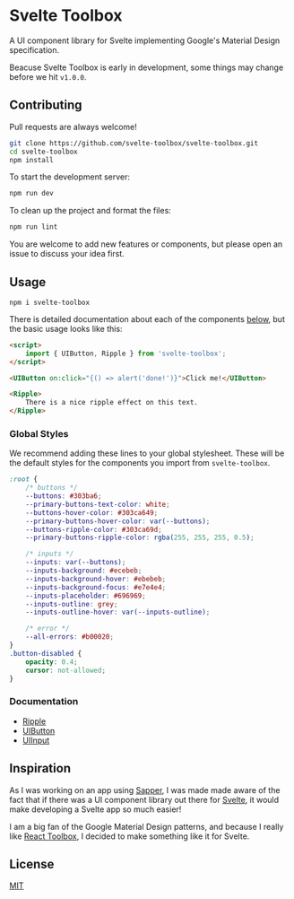 # Svelte Toolbox

A UI component library for Svelte implementing Google's Material Design specification.

Beacuse Svelte Toolbox is early in development, some things may change before we hit `v1.0.0`.

## Contributing

Pull requests are always welcome!

```bash
git clone https://github.com/svelte-toolbox/svelte-toolbox.git
cd svelte-toolbox
npm install
```

To start the development server:

```bash
npm run dev
```

To clean up the project and format the files:

```bash
npm run lint
```

You are welcome to add new features or components, but please open an issue to discuss your idea first.

## Usage

```shell
npm i svelte-toolbox
```

There is detailed documentation about each of the components [below](#documentation), but the basic usage looks like this:

```html
<script>
	import { UIButton, Ripple } from 'svelte-toolbox';
</script>

<UIButton on:click="{() => alert('done!')}">Click me!</UIButton>

<Ripple>
	There is a nice ripple effect on this text.
</Ripple>
```

### Global Styles

We recommend adding these lines to your global stylesheet. These will be the default styles for the components you import from `svelte-toolbox`.

```css
:root {
    /* buttons */
    --buttons: #303ba6;
    --primary-buttons-text-color: white;
    --buttons-hover-color: #303ca649;
	--primary-buttons-hover-color: var(--buttons);
	--buttons-ripple-color: #303ca69d;
	--primary-buttons-ripple-color: rgba(255, 255, 255, 0.5);

	/* inputs */
	--inputs: var(--buttons);
	--inputs-background: #ecebeb;
	--inputs-background-hover: #ebebeb;
	--inputs-background-focus: #e7e4e4;
	--inputs-placeholder: #696969;
	--inputs-outline: grey;
	--inputs-outline-hover: var(--inputs-outline);

	/* error */
	--all-errors: #b00020;
}
.button-disabled {
	opacity: 0.4;
	cursor: not-allowed;
}
```

### Documentation

-   [Ripple](https://github.com/svelte-toolbox/svelte-toolbox/tree/master/src/components/ripple/README.md)
-   [UIButton](https://github.com/svelte-toolbox/svelte-toolbox/tree/master/src/components/button/README.md)
-   [UIInput](https://github.com/svelte-toolbox/svelte-toolbox/tree/master/src/components/input/README.md)

## Inspiration

As I was working on an app using [Sapper](http://sapper.dev), I was made made aware of the fact that if there was a UI component library out there for [Svelte](http://svelte.dev), it would make developing a Svelte app so much easier!

I am a big fan of the Google Material Design patterns, and because I really like [React Toolbox](https://github.com/react-toolbox/react-toolbox), I decided to make something like it for Svelte.

## License

[MIT](https://github.com/svelte-toolbox/svelte-toolbox/blob/master/LICENSE)
